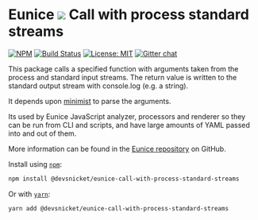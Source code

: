 # Eunice ![](https://raw.githubusercontent.com/DevSnicket/eunice/master/arrows/default-height.svg?sanitize=true) Call with process standard streams

[![NPM](https://img.shields.io/npm/v/@devsnicket/eunice-call-with-process-standard-streams.svg)](https://www.npmjs.com/package/@devsnicket/eunice-call-with-process-standard-streams
) [![Build Status](https://travis-ci.org/DevSnicket/eunice-call-with-process-standard-streams.svg?branch=master)](https://travis-ci.org/DevSnicket/eunice-call-with-process-standard-streams) [![License: MIT](https://img.shields.io/badge/License-MIT-yellow.svg)](https://opensource.org/licenses/MIT) [![Gitter chat](https://badges.gitter.im/devsnicket-eunice/gitter.png)](https://gitter.im/devsnicket-eunice)

This package calls a specified function with arguments taken from the process and standard input streams. The return value is written to the standard output stream with console.log (e.g. a string).

It depends upon [minimist](https://github.com/substack/minimist) to parse the arguments.

Its used by Eunice JavaScript analyzer, processors and renderer so they can be run from CLI and scripts, and have large amounts of YAML passed into and out of them.

More information can be found in the [Eunice repository](https://github.com/DevSnicket/Eunice#readme) on GitHub.

Install using [`npm`](https://www.npmjs.com/package/@devsnicket/eunice-call-with-process-standard-streams):

```bash
npm install @devsnicket/eunice-call-with-process-standard-streams
```
Or with [`yarn`](https://yarnpkg.com/en/package/@devsnicket/eunice-call-with-process-standard-streams):

```bash
yarn add @devsnicket/eunice-call-with-process-standard-streams
```
